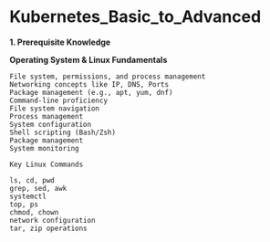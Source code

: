 # Kubernetes_Basic_to_Advanced
**1. Prerequisite Knowledge**

**Operating System & Linux Fundamentals**
```Linux Basics
File system, permissions, and process management
Networking concepts like IP, DNS, Ports
Package management (e.g., apt, yum, dnf)
Command-line proficiency
File system navigation
Process management
System configuration
Shell scripting (Bash/Zsh)
Package management
System monitoring

Key Linux Commands

ls, cd, pwd
grep, sed, awk
systemctl
top, ps
chmod, chown
network configuration
tar, zip operations
```

